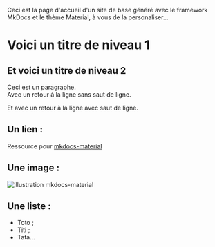 Ceci est la page d'accueil d'un site de base généré avec le framework MkDocs et le thème Material, à vous de la personaliser...

# Voici un titre de niveau 1
## Et voici un titre de niveau 2
Ceci est un paragraphe.  
Avec un retour à la ligne sans saut de ligne.

Et avec un retour à la ligne avec saut de ligne.

## Un lien :
Ressource pour [mkdocs-material](https://squidfunk.github.io/mkdocs-material/)

## Une image :
![illustration mkdocs-material](https://squidfunk.github.io/mkdocs-material/assets/images/illustration.png)

## Une liste :
- Toto ;
- Titi ;
- Tata...



